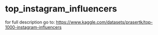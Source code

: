# top_instagram_influencers
for full description go to: https://www.kaggle.com/datasets/prasertk/top-1000-instagram-influencers
